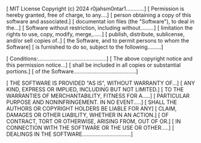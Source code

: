 
[ MIT License Copyright (c) 2024 r0jahsm0ntar1............]
[ Permission is hereby granted, free of charge, to any....]
[ person obtaining a copy of this software and associated.]
[ documentat ion files (the "Software"), to deal in the...]
[ Software without restriction, including without.........]
[ limitation the rights to use, copy, modify, merge,......]
[ publish, distribute, sublicense, and/or sell copies of..]
[ the Software, and to permit persons to whom the Software]
[ is furnished to do so, subject to the following.........]

[ Conditions:.............................................]
[ The above copyright notice and this permission notice...]
[ shall be included in all copies or substantial portions.]
[ of the Software.........................................]

[ THE SOFTWARE IS PROVIDED "AS IS", WITHOUT WARRANTY OF...]
[ ANY KIND, EXPRESS OR IMPLIED, INCLUDING BUT NOT LIMITED.]
[ TO THE WARRANTIES OF MERCHANTABILITY, FITNESS FOR A.....]
[ PARTICULAR PURPOSE AND NONINFRINGEMENT. IN NO EVENT.....]
[ SHALL THE AUTHORS OR COPYRIGHT HOLDERS BE LIABLE FOR ANY]
[ CLAIM, DAMAGES OR OTHER LIABILITY, WHETHER IN AN ACTION.]
[ OF CONTRACT, TORT OR OTHERWISE, ARISING FROM, OUT OF OR.]
[ IN CONNECTION WITH THE SOFTWARE OR THE USE OR OTHER.....]
[ DEALINGS IN THE SOFTWARE................................]
